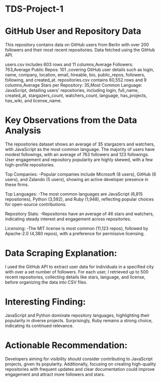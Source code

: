# TDS-Project-1



# GitHub User and Repository Data
This repository contains data on GitHub users from Berlin with over 200 followers and their most recent repositories.
Data fetched using the GitHub API.

users.csv includes 603 rows and 11 columns,Average Followers: 763,Average Public Repos: 101 ,covering GitHub user details such as login, name, company, location, email, hireable, bio, public_repos, followers, following, and created_at. repositories.csv contains 60,552 rows and 9 columns,Average Stars per Repository: 35,Most Common Language: JavaScript, detailing users' repositories, including login, full_name, created_at, stargazers_count, watchers_count, language, has_projects, has_wiki, and license_name.

# Key Observations from the Data Analysis
The repositories dataset shows an average of 35 stargazers and watchers, with JavaScript as the most common language. The majority of users have modest followings, with an average of 763 followers and 123 followings. User engagement and repository popularity are highly skewed, with a few high-profile repositories.

Top Companies: 
  -Popular companies include Microsoft (8 users), GitHub (6 users), and Zalando (5 users), showing an active developer presence in these firms.
  
Top Languages:
  -The most common languages are JavaScript (6,815 repositories), Python (3,592), and Ruby (1,948), reflecting popular choices for open-source contributions.
  
Repository Stats:
  -Repositories have an average of 46 stars and watchers, indicating steady interest and engagement across repositories.
  
Licensing:
  -The MIT license is most common (11,123 repos), followed by Apache-2.0 (4,380 repos), with a preference for permissive licensing.

# Data Scraping Explanation:
I used the GitHub API to extract user data for individuals in a specified city with over a set number of followers. For each user, I retrieved up to 500 recent repositories, collecting details like stars, language, and license, before organizing the data into CSV files.

# Interesting Finding: 
JavaScript and Python dominate repository languages, highlighting their popularity in diverse projects. Surprisingly, Ruby remains a strong choice, indicating its continued relevance.

# Actionable Recommendation: 
Developers aiming for visibility should consider contributing to JavaScript projects, given its popularity. Additionally, focusing on creating high-quality repositories with frequent updates and clear documentation could improve engagement and attract more followers and stars.
